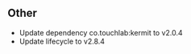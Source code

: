 <!-- Formatting
## Additions  ?? New features

## Changes  ?? Behaviour changes

## Fixes  ?? Bugfixes

## Translation  ?? translation changes/updates

## Other  ?? Technical stuff, what happened behind the scene
-->
## Other
- Update dependency co.touchlab:kermit to v2.0.4
- Update lifecycle to v2.8.4
